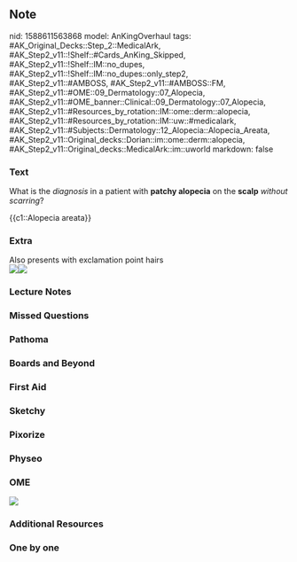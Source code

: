 ## Note
nid: 1588611563868
model: AnKingOverhaul
tags: #AK_Original_Decks::Step_2::MedicalArk, #AK_Step2_v11::!Shelf::#Cards_AnKing_Skipped, #AK_Step2_v11::!Shelf::IM::no_dupes, #AK_Step2_v11::!Shelf::IM::no_dupes::only_step2, #AK_Step2_v11::#AMBOSS, #AK_Step2_v11::#AMBOSS::FM, #AK_Step2_v11::#OME::09_Dermatology::07_Alopecia, #AK_Step2_v11::#OME_banner::Clinical::09_Dermatology::07_Alopecia, #AK_Step2_v11::#Resources_by_rotation::IM::ome::derm::alopecia, #AK_Step2_v11::#Resources_by_rotation::IM::uw::#medicalark, #AK_Step2_v11::#Subjects::Dermatology::12_Alopecia::Alopecia_Areata, #AK_Step2_v11::Original_decks::Dorian::im::ome::derm::alopecia, #AK_Step2_v11::Original_decks::MedicalArk::im::uworld
markdown: false

### Text
What is the <i>diagnosis</i> in a patient with <b>patchy
alopecia</b> on the <b>scalp</b> <i>without scarring</i>?
<div>
  {{c1::Alopecia areata}}
</div>

### Extra
<div>
  Also presents with exclamation point hairs
</div><img src=
"paste-025c8ef8a6130fa7c322150388bb014e355fd6b1.jpg"><img src=
"U20277.jpg">

### Lecture Notes


### Missed Questions


### Pathoma


### Boards and Beyond


### First Aid


### Sketchy


### Pixorize


### Physeo


### OME
<div class="ome-widget">
  <a href=
  "https://onlinemeded.org/spa/dermatology/alopecia/acquire?ref=anki">
  <img src="_OME_AnkiFlashcards_Lesson_5.png"></a>
</div>

### Additional Resources


### One by one

